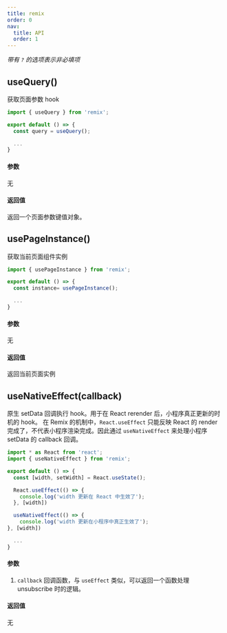 ```yaml
---
title: remix
order: 0
nav:
  title: API
  order: 1
---
```


_带有 `?` 的选项表示非必填项_

## useQuery()

获取页面参数 hook

```jsx
import { useQuery } from 'remix';

export default () => {
  const query = useQuery();

  ...
}
```

#### 参数

无

#### 返回值

返回一个页面参数键值对象。

## usePageInstance()

获取当前页面组件实例

```js
import { usePageInstance } from 'remix';

export default () => {
  const instance= usePageInstance();

  ...
}
```

#### 参数

无

#### 返回值

返回当前页面实例

## useNativeEffect(callback)

原生 setData 回调执行 hook。用于在 React rerender 后，小程序真正更新的时机的 hook。
在 Remix 的机制中，`React.useEffect` 只能反映 React 的 render 完成了，不代表小程序渲染完成。因此通过 `useNativeEffect` 来处理小程序 setData 的 callback 回调。

```jsx
import * as React from 'react';
import { useNativeEffect } from 'remix';

export default () => {
  const [width, setWidth] = React.useState();

  React.useEffect(() => {
    console.log('width 更新在 React 中生效了');
  }, [width])

  useNativeEffect(() => {
    console.log('width 更新在小程序中真正生效了');
}, [width])

  ...
}
```

#### 参数

1. `callback` 回调函数，与 `useEffect` 类似，可以返回一个函数处理 unsubscribe 时的逻辑。

#### 返回值

无
